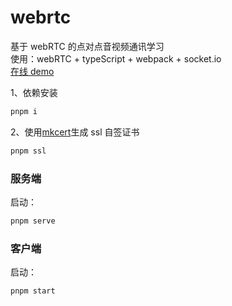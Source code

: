 # webrtc

基于 webRTC 的点对点音视频通讯学习<br />
使用：webRTC + typeScript + webpack + socket.io<br />
[在线 demo](https://175.178.214.10:8080)

1、依赖安装

```js
pnpm i
```

2、使用[mkcert](https://www.npmjs.com/package/mkcert)生成 ssl 自签证书

```js
pnpm ssl
```

### 服务端

启动：

```js
pnpm serve
```

### 客户端

启动：

```js
pnpm start
```
